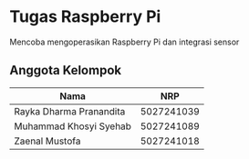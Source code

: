 # Tugas Raspberry Pi
Mencoba mengoperasikan Raspberry Pi dan integrasi sensor
## Anggota Kelompok
|Nama|NRP|
|----|---|
|Rayka Dharma Pranandita  | 5027241039|
|Muhammad Khosyi Syehab   | 5027241089|
|Zaenal Mustofa        | 5027241018|


